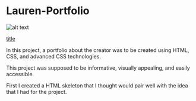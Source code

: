# Lauren-Portfolio

![alt text](image.jpg)

[title](https://www.example.com)

In this project, a portfolio about the creator was to be created using HTML, CSS, and advanced CSS technologies.

This project was supposed to be informative, visually appealing, and easily accessible.

First I created a HTML skeleton that I thought would pair well with the idea that I had for the project.